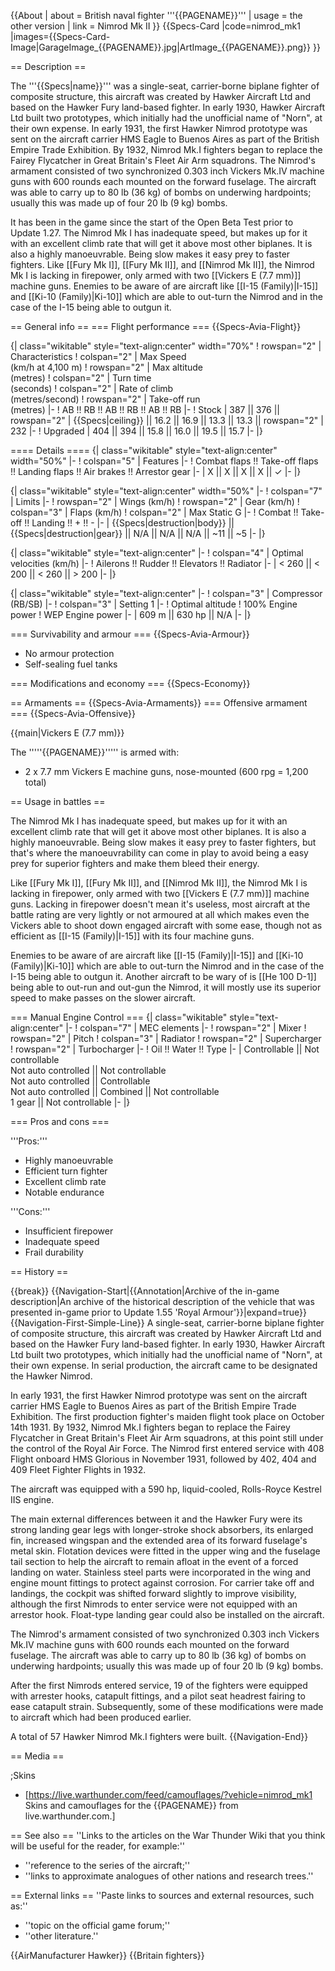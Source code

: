 {{About
| about = British naval fighter '''{{PAGENAME}}'''
| usage = the other version
| link = Nimrod Mk II
}}
{{Specs-Card
|code=nimrod_mk1
|images={{Specs-Card-Image|GarageImage_{{PAGENAME}}.jpg|ArtImage_{{PAGENAME}}.png}}
}}

== Description ==
<!-- ''In the description, the first part should be about the history of and the creation and combat usage of the aircraft, as well as its key features. In the second part, tell the reader about the aircraft in the game. Insert a screenshot of the vehicle, so that if the novice player does not remember the vehicle by name, he will immediately understand what kind of vehicle the article is talking about.'' -->
The '''{{Specs|name}}''' was a single-seat, carrier-borne biplane fighter of composite structure, this aircraft was created by Hawker Aircraft Ltd and based on the Hawker Fury land-based fighter. In early 1930, Hawker Aircraft Ltd built two prototypes, which initially had the unofficial name of "Norn", at their own expense. In early 1931, the first Hawker Nimrod prototype was sent on the aircraft carrier HMS Eagle to Buenos Aires as part of the British Empire Trade Exhibition. By 1932, Nimrod Mk.I fighters began to replace the Fairey Flycatcher in Great Britain's Fleet Air Arm squadrons. The Nimrod's armament consisted of two synchronized 0.303 inch Vickers Mk.IV machine guns with 600 rounds each mounted on the forward fuselage. The aircraft was able to carry up to 80 lb (36 kg) of bombs on underwing hardpoints; usually this was made up of four 20 lb (9 kg) bombs.

It has been in the game since the start of the Open Beta Test prior to Update 1.27. The Nimrod Mk I has inadequate speed, but makes up for it with an excellent climb rate that will get it above most other biplanes. It is also a highly manoeuvrable. Being slow makes it easy prey to faster fighters. Like [[Fury Mk I]], [[Fury Mk II]], and [[Nimrod Mk II]], the Nimrod Mk I is lacking in firepower, only armed with two [[Vickers E (7.7 mm)]] machine guns. Enemies to be aware of are aircraft like [[I-15 (Family)|I-15]] and [[Ki-10 (Family)|Ki-10]] which are able to out-turn the Nimrod and in the case of the I-15 being able to outgun it.

== General info ==
=== Flight performance ===
{{Specs-Avia-Flight}}
<!-- ''Describe how the aircraft behaves in the air. Speed, manoeuvrability, acceleration and allowable loads - these are the most important characteristics of the vehicle.'' -->

{| class="wikitable" style="text-align:center" width="70%"
! rowspan="2" | Characteristics
! colspan="2" | Max Speed<br>(km/h at 4,100 m)
! rowspan="2" | Max altitude<br>(metres)
! colspan="2" | Turn time<br>(seconds)
! colspan="2" | Rate of climb<br>(metres/second)
! rowspan="2" | Take-off run<br>(metres)
|-
! AB !! RB !! AB !! RB !! AB !! RB
|-
! Stock
| 387 || 376 || rowspan="2" | {{Specs|ceiling}} || 16.2 || 16.9 || 13.3 || 13.3 || rowspan="2" | 232
|-
! Upgraded
| 404 || 394 || 15.8 || 16.0 || 19.5 || 15.7
|-
|}

==== Details ====
{| class="wikitable" style="text-align:center" width="50%"
|-
! colspan="5" | Features
|-
! Combat flaps !! Take-off flaps !! Landing flaps !! Air brakes !! Arrestor gear
|-
| X || X || X || X || ✓     <!-- ✓ -->
|-
|}

{| class="wikitable" style="text-align:center" width="50%"
|-
! colspan="7" | Limits
|-
! rowspan="2" | Wings (km/h)
! rowspan="2" | Gear (km/h)
! colspan="3" | Flaps (km/h)
! colspan="2" | Max Static G
|-
! Combat !! Take-off !! Landing !! + !! -
|-
| {{Specs|destruction|body}} || {{Specs|destruction|gear}} || N/A || N/A || N/A || ~11 || ~5
|-
|}

{| class="wikitable" style="text-align:center"
|-
! colspan="4" | Optimal velocities (km/h)
|-
! Ailerons !! Rudder !! Elevators !! Radiator
|-
| < 260 || < 200 || < 260 || > 200
|-
|}

{| class="wikitable" style="text-align:center"
|-
! colspan="3" | Compressor (RB/SB)
|-
! colspan="3" | Setting 1
|-
! Optimal altitude
! 100% Engine power
! WEP Engine power
|-
| 609 m || 630 hp || N/A
|-
|}

=== Survivability and armour ===
{{Specs-Avia-Armour}}
<!-- ''Examine the survivability of the aircraft. Note how vulnerable the structure is and how secure the pilot is, whether the fuel tanks are armoured, etc. Describe the armour, if there is any, and also mention the vulnerability of other critical aircraft systems.'' -->

* No armour protection
* Self-sealing fuel tanks

=== Modifications and economy ===
{{Specs-Economy}}

== Armaments ==
{{Specs-Avia-Armaments}}
=== Offensive armament ===
{{Specs-Avia-Offensive}}
<!-- ''Describe the offensive armament of the aircraft, if any. Describe how effective the cannons and machine guns are in a battle, and also what belts or drums are better to use. If there is no offensive weaponry, delete this subsection.'' -->
{{main|Vickers E (7.7 mm)}}

The '''''{{PAGENAME}}''''' is armed with:

* 2 x 7.7 mm Vickers E machine guns, nose-mounted (600 rpg = 1,200 total)

== Usage in battles ==
<!-- ''Describe the tactics of playing in the aircraft, the features of using aircraft in a team and advice on tactics. Refrain from creating a "guide" - do not impose a single point of view, but instead, give the reader food for thought. Examine the most dangerous enemies and give recommendations on fighting them. If necessary, note the specifics of the game in different modes (AB, RB, SB).'' -->

The Nimrod Mk I has inadequate speed, but makes up for it with an excellent climb rate that will get it above most other biplanes. It is also a highly manoeuvrable. Being slow makes it easy prey to faster fighters, but that's where the manoeuvrability can come in play to avoid being a easy prey for superior fighters and make them bleed their energy.

Like [[Fury Mk I]], [[Fury Mk II]], and [[Nimrod Mk II]], the Nimrod Mk I is lacking in firepower, only armed with two [[Vickers E (7.7 mm)]] machine guns. Lacking in firepower doesn't mean it's useless, most aircraft at the battle rating are very lightly or not armoured at all which makes even the Vickers able to shoot down engaged aircraft with some ease, though not as efficient as [[I-15 (Family)|I-15]] with its four machine guns.

Enemies to be aware of are aircraft like [[I-15 (Family)|I-15]] and [[Ki-10 (Family)|Ki-10]] which are able to out-turn the Nimrod and in the case of the I-15 being able to outgun it. Another aircraft to be wary of is [[He 100 D-1]] being able to out-run and out-gun the Nimrod, it will mostly use its superior speed to make passes on the slower aircraft.

=== Manual Engine Control ===
{| class="wikitable" style="text-align:center"
|-
! colspan="7" | MEC elements
|-
! rowspan="2" | Mixer
! rowspan="2" | Pitch
! colspan="3" | Radiator
! rowspan="2" | Supercharger
! rowspan="2" | Turbocharger
|-
! Oil !! Water !! Type
|-
| Controllable || Not controllable<br>Not auto controlled || Not controllable<br>Not auto controlled || Controllable<br>Not auto controlled || Combined || Not controllable<br>1 gear || Not controllable
|-
|}

=== Pros and cons ===
<!-- ''Summarise and briefly evaluate the vehicle in terms of its characteristics and combat effectiveness. Mark its pros and cons in the bulleted list. Try not to use more than 6 points for each of the characteristics. Avoid using categorical definitions such as "bad", "good" and the like - use substitutions with softer forms such as "inadequate" and "effective".'' -->

'''Pros:'''

* Highly manoeuvrable
* Efficient turn fighter
* Excellent climb rate
* Notable endurance

'''Cons:'''

* Insufficient firepower
* Inadequate speed
* Frail durability

== History ==
<!-- ''Describe the history of the creation and combat usage of the aircraft in more detail than in the introduction. If the historical reference turns out to be too long, take it to a separate article, taking a link to the article about the vehicle and adding a block "/History" (example: <nowiki>https://wiki.warthunder.com/(Vehicle-name)/History</nowiki>) and add a link to it here using the <code>main</code> template. Be sure to reference text and sources by using <code><nowiki><ref></ref></nowiki></code>, as well as adding them at the end of the article with <code><nowiki><references /></nowiki></code>. This section may also include the vehicle's dev blog entry (if applicable) and the in-game encyclopedia description (under <code><nowiki>=== In-game description ===</nowiki></code>, also if applicable).'' -->

{{break}}
{{Navigation-Start|{{Annotation|Archive of the in-game description|An archive of the historical description of the vehicle that was presented in-game prior to Update 1.55 'Royal Armour'}}|expand=true}}
{{Navigation-First-Simple-Line}}
A single-seat, carrier-borne biplane fighter of composite structure, this aircraft was created by Hawker Aircraft Ltd and based on the Hawker Fury land-based fighter. In early 1930, Hawker Aircraft Ltd built two prototypes, which initially had the unofficial name of "Norn", at their own expense. In serial production, the aircraft came to be designated the Hawker Nimrod.

In early 1931, the first Hawker Nimrod prototype was sent on the aircraft carrier HMS Eagle to Buenos Aires as part of the British Empire Trade Exhibition. The first production fighter's maiden flight took place on October 14th 1931. By 1932, Nimrod Mk.I fighters began to replace the Fairey Flycatcher in Great Britain's Fleet Air Arm squadrons, at this point still under the control of the Royal Air Force. The Nimrod first entered service with 408 Flight onboard HMS Glorious in November 1931, followed by 402, 404 and 409 Fleet Fighter Flights in 1932.

The aircraft was equipped with a 590 hp, liquid-cooled, Rolls-Royce Kestrel IIS engine.

The main external differences between it and the Hawker Fury were its strong landing gear legs with longer-stroke shock absorbers, its enlarged fin, increased wingspan and the extended area of its forward fuselage's metal skin. Flotation devices were fitted in the upper wing and the fuselage tail section to help the aircraft to remain afloat in the event of a forced landing on water. Stainless steel parts were incorporated in the wing and engine mount fittings to protect against corrosion. For carrier take off and landings, the cockpit was shifted forward slightly to improve visibility, although the first Nimrods to enter service were not equipped with an arrestor hook. Float-type landing gear could also be installed on the aircraft.

The Nimrod's armament consisted of two synchronized 0.303 inch Vickers Mk.IV machine guns with 600 rounds each mounted on the forward fuselage. The aircraft was able to carry up to 80 lb (36 kg) of bombs on underwing hardpoints; usually this was made up of four 20 lb (9 kg) bombs.

After the first Nimrods entered service, 19 of the fighters were equipped with arrester hooks, catapult fittings, and a pilot seat headrest fairing to ease catapult strain. Subsequently, some of these modifications were made to aircraft which had been produced earlier.

A total of 57 Hawker Nimrod Mk.I fighters were built.
{{Navigation-End}}

== Media ==
<!-- ''Excellent additions to the article would be video guides, screenshots from the game, and photos.'' -->

;Skins

* [https://live.warthunder.com/feed/camouflages/?vehicle=nimrod_mk1 Skins and camouflages for the {{PAGENAME}} from live.warthunder.com.]

== See also ==
''Links to the articles on the War Thunder Wiki that you think will be useful for the reader, for example:''

* ''reference to the series of the aircraft;''
* ''links to approximate analogues of other nations and research trees.''

== External links ==
''Paste links to sources and external resources, such as:''

* ''topic on the official game forum;''
* ''other literature.''

{{AirManufacturer Hawker}}
{{Britain fighters}}